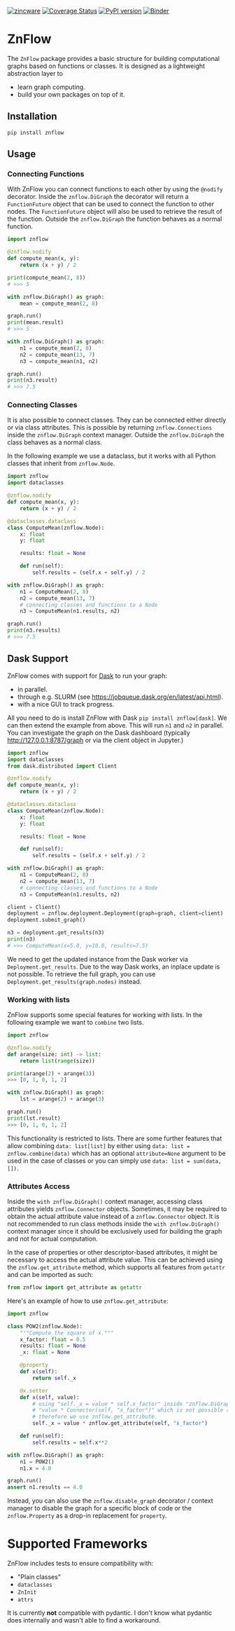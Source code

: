 [![zincware](https://img.shields.io/badge/Powered%20by-zincware-darkcyan)](https://github.com/zincware)
[![Coverage Status](https://coveralls.io/repos/github/zincware/ZnFlow/badge.svg?branch=main)](https://coveralls.io/github/zincware/ZnFlow?branch=main)
[![PyPI version](https://badge.fury.io/py/znflow.svg)](https://badge.fury.io/py/znflow)
[![Binder](https://mybinder.org/badge_logo.svg)](https://mybinder.org/v2/gh/zincware/ZnFlow/HEAD)

# ZnFlow

The `ZnFlow` package provides a basic structure for building computational
graphs based on functions or classes. It is designed as a lightweight
abstraction layer to

- learn graph computing.
- build your own packages on top of it.

## Installation

```shell
pip install znflow
```

## Usage

### Connecting Functions

With ZnFlow you can connect functions to each other by using the `@nodify`
decorator. Inside the `znflow.DiGraph` the decorator will return a
`FunctionFuture` object that can be used to connect the function to other nodes.
The `FunctionFuture` object will also be used to retrieve the result of the
function. Outside the `znflow.DiGraph` the function behaves as a normal
function.

```python
import znflow

@znflow.nodify
def compute_mean(x, y):
    return (x + y) / 2

print(compute_mean(2, 8))
# >>> 5

with znflow.DiGraph() as graph:
    mean = compute_mean(2, 8)

graph.run()
print(mean.result)
# >>> 5

with znflow.DiGraph() as graph:
    n1 = compute_mean(2, 8)
    n2 = compute_mean(13, 7)
    n3 = compute_mean(n1, n2)

graph.run()
print(n3.result)
# >>> 7.5
```

### Connecting Classes

It is also possible to connect classes. They can be connected either directly or
via class attributes. This is possible by returning `znflow.Connections` inside
the `znflow.DiGraph` context manager. Outside the `znflow.DiGraph` the class
behaves as a normal class.

In the following example we use a dataclass, but it works with all Python
classes that inherit from `znflow.Node`.

```python
import znflow
import dataclasses

@znflow.nodify
def compute_mean(x, y):
    return (x + y) / 2

@dataclasses.dataclass
class ComputeMean(znflow.Node):
    x: float
    y: float

    results: float = None

    def run(self):
        self.results = (self.x + self.y) / 2

with znflow.DiGraph() as graph:
    n1 = ComputeMean(2, 8)
    n2 = compute_mean(13, 7)
    # connecting classes and functions to a Node
    n3 = ComputeMean(n1.results, n2)

graph.run()
print(n3.results)
# >>> 7.5
```

## Dask Support

ZnFlow comes with support for [Dask](https://www.dask.org/) to run your graph:

- in parallel.
- through e.g. SLURM (see https://jobqueue.dask.org/en/latest/api.html).
- with a nice GUI to track progress.

All you need to do is install ZnFlow with Dask `pip install znflow[dask]`. We
can then extend the example from above. This will run `n1` and `n2` in parallel.
You can investigate the graph on the Dask dashboard (typically
http://127.0.0.1:8787/graph or via the client object in Jupyter.)

```python
import znflow
import dataclasses
from dask.distributed import Client

@znflow.nodify
def compute_mean(x, y):
    return (x + y) / 2

@dataclasses.dataclass
class ComputeMean(znflow.Node):
    x: float
    y: float

    results: float = None

    def run(self):
        self.results = (self.x + self.y) / 2

with znflow.DiGraph() as graph:
    n1 = ComputeMean(2, 8)
    n2 = compute_mean(13, 7)
    # connecting classes and functions to a Node
    n3 = ComputeMean(n1.results, n2)

client = Client()
deployment = znflow.deployment.Deployment(graph=graph, client=client)
deployment.submit_graph()

n3 = deployment.get_results(n3)
print(n3)
# >>> ComputeMean(x=5.0, y=10.0, results=7.5)
```

We need to get the updated instance from the Dask worker via
`Deployment.get_results`. Due to the way Dask works, an inplace update is not
possible. To retrieve the full graph, you can use
`Deployment.get_results(graph.nodes)` instead.

### Working with lists

ZnFlow supports some special features for working with lists. In the following
example we want to `combine` two lists.

```python
import znflow

@znflow.nodify
def arange(size: int) -> list:
    return list(range(size))

print(arange(2) + arange(3))
>>> [0, 1, 0, 1, 2]

with znflow.DiGraph() as graph:
    lst = arange(2) + arange(3)

graph.run()
print(lst.result)
>>> [0, 1, 0, 1, 2]
```

This functionality is restricted to lists. There are some further features that
allow combining `data: list[list]` by either using
`data: list = znflow.combine(data)` which has an optional `attribute=None`
argument to be used in the case of classes or you can simply use
`data: list = sum(data, [])`.

### Attributes Access

Inside the `with znflow.DiGraph()` context manager, accessing class attributes
yields `znflow.Connector` objects. Sometimes, it may be required to obtain the
actual attribute value instead of a `znflow.Connector` object. It is not
recommended to run class methods inside the `with znflow.DiGraph()` context
manager since it should be exclusively used for building the graph and not for
actual computation.

In the case of properties or other descriptor-based attributes, it might be
necessary to access the actual attribute value. This can be achieved using the
`znflow.get_attribute` method, which supports all features from `getattr` and
can be imported as such:

```python
from znflow import get_attribute as getattr
```

Here's an example of how to use `znflow.get_attribute`:

```python
import znflow

class POW2(znflow.Node):
    """Compute the square of x."""
    x_factor: float = 0.5
    results: float = None
    _x: float = None

    @property
    def x(self):
        return self._x

    @x.setter
    def x(self, value):
        # using "self._x = value * self.x_factor" inside "znflow.DiGraph()" would run
        # "value * Connector(self, "x_factor")" which is not possible (TypeError)
        # therefore we use znflow.get_attribute.
        self._x = value * znflow.get_attribute(self, "x_factor")

    def run(self):
        self.results = self.x**2

with znflow.DiGraph() as graph:
    n1 = POW2()
    n1.x = 4.0

graph.run()
assert n1.results == 4.0

```

Instead, you can also use the `znflow.disable_graph` decorator / context manager
to disable the graph for a specific block of code or the `znflow.Property` as a
drop-in replacement for `property`.

# Supported Frameworks

ZnFlow includes tests to ensure compatibility with:

- "Plain classes"
- `dataclasses`
- `ZnInit`
- `attrs`

It is currently **not** compatible with pydantic. I don't know what pydantic
does internally and wasn't able to find a workaround.
